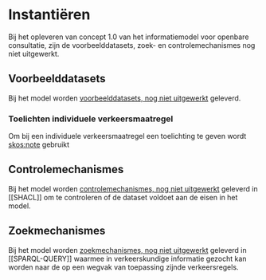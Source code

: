 # Instantiëren

<aside class="note">
Bij het opleveren van concept 1.0 van het informatiemodel voor openbare consultatie, zijn de voorbeelddatasets, zoek- en controlemechanismes nog niet uitgewerkt.
</aside>

## Voorbeelddatasets
Bij het model worden [voorbeelddatasets, nog niet uitgewerkt](https://github.com/Stichting-CROW/verkeersborden/tree/main/exampledatasets) geleverd.



### Toelichten individuele verkeersmaatregel
Om bij een individuele verkeersmaatregel een toelichting te geven wordt [skos:note](http://www.w3.org/2004/02/skos/core#note) gebruikt


## Controlemechanismes
Bij het model worden [controlemechanismes, nog niet uitgewerkt](https://github.com/Stichting-CROW/verkeersborden/tree/main/code/datachecks) geleverd in [[SHACL]] om te controleren of de dataset voldoet aan de eisen in het model.

## Zoekmechanismes
Bij het model worden [zoekmechanismes, nog niet uitgewerkt](https://github.com/Stichting-CROW/verkeersborden/tree/main/code/dataquerys) geleverd in [[SPARQL-QUERY]] waarmee in verkeerskundige informatie gezocht kan worden naar de op een wegvak van toepassing zijnde verkeersregels.


